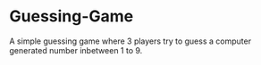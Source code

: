 # Guessing-Game
A simple guessing game where 3 players try to guess a computer generated number inbetween 1 to 9.
